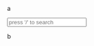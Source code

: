 a

<div class="search-box">
 <input class="input" id="searchInput" type="text" placeholder="press '/' to search">
 <div id="searchResult">
  <!-- the search result will appear here -->
 </div>
</div>

b